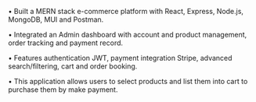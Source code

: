 • Built a MERN stack e-commerce platform with React, Express, Node.js, MongoDB, MUI and Postman. 

• Integrated an Admin dashboard with account and product management, order tracking and payment record.

• Features authentication JWT, payment integration Stripe, advanced search/filtering, cart and order booking. 

• This application allows users to select products and list them into cart to purchase them by make payment. 
